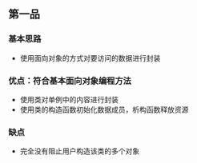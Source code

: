 ## 第一品

### 基本思路
- 使用面向对象的方式对要访问的数据进行封装
### 优点：符合基本面向对象编程方法
- 使用类对单例中的内容进行封装
- 使用类的构造函数初始化数据成员，析构函数释放资源

### 缺点
- 完全没有阻止用户构造该类的多个对象